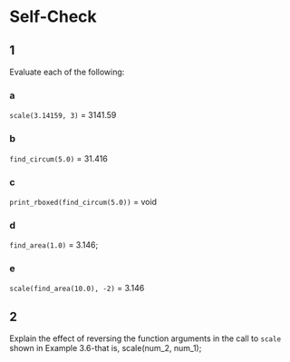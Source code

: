 # Self-Check

## 1

Evaluate each of the following:

### a

`scale(3.14159, 3)` = 3141.59

### b

`find_circum(5.0)` = 31.416

### c

`print_rboxed(find_circum(5.0))` = void

### d

`find_area(1.0)` =  3.146;

### e

`scale(find_area(10.0), -2)` = 3.146

## 2

Explain the effect of reversing the function arguments in the call to `scale` shown in Example 3.6-that is, scale(num_2, num_1);
